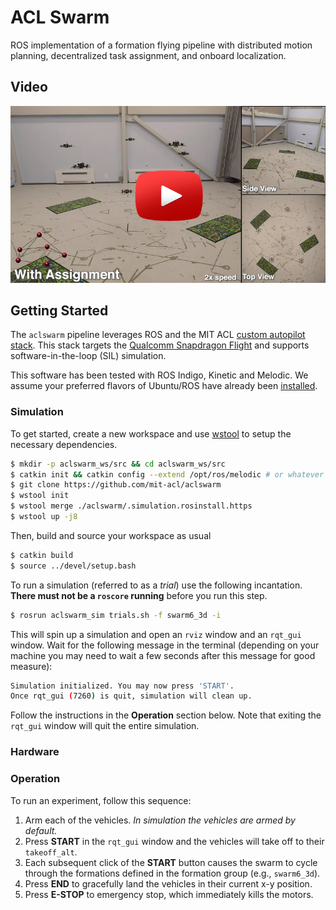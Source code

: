 ACL Swarm
=========

ROS implementation of a formation flying pipeline with distributed motion planning, decentralized task assignment, and onboard localization.

## Video

<p align="center">
    <a href="https://www.youtube.com/watch?v=il0UJCyiAzY"><img src=".github/aclswarm_thumb.png" alt="ACL swarm video" /></a>
</p>

## Getting Started

The `aclswarm` pipeline leverages ROS and the MIT ACL [custom autopilot stack](https://gitlab.com/mit-acl/fsw/snap-stack). This stack targets the [Qualcomm Snapdragon Flight](https://developer.qualcomm.com/hardware/qualcomm-flight-pro) and supports software-in-the-loop (SIL) simulation.

This software has been tested with ROS Indigo, Kinetic and Melodic. We assume your preferred flavors of Ubuntu/ROS have already been [installed](http://wiki.ros.org/ROS/Installation).

### Simulation

To get started, create a new workspace and use [wstool](http://wiki.ros.org/wstool) to setup the necessary dependencies.

```bash
$ mkdir -p aclswarm_ws/src && cd aclswarm_ws/src
$ catkin init && catkin config --extend /opt/ros/melodic # or whatever
$ git clone https://github.com/mit-acl/aclswarm
$ wstool init
$ wstool merge ./aclswarm/.simulation.rosinstall.https
$ wstool up -j8
```

Then, build and source your workspace as usual

```bash
$ catkin build
$ source ../devel/setup.bash
```

To run a simulation (referred to as a *trial*) use the following incantation. **There must not be a `roscore` running** before you run this step.

```bash
$ rosrun aclswarm_sim trials.sh -f swarm6_3d -i
```

This will spin up a simulation and open an `rviz` window and an `rqt_gui` window. Wait for the following message in the terminal (depending on your machine you may need to wait a few seconds after this message for good measure):

```bash
Simulation initialized. You may now press 'START'.
Once rqt_gui (7260) is quit, simulation will clean up.
```

Follow the instructions in the **Operation** section below. Note that exiting the `rqt_gui` window will quit the entire simulation.

### Hardware

### Operation

To run an experiment, follow this sequence:

1. Arm each of the vehicles. *In simulation the vehicles are armed by default.*
2. Press **START** in the `rqt_gui` window and the vehicles will take off to their `takeoff_alt`.
3. Each subsequent click of the **START** button causes the swarm to cycle through the formations defined in the formation group (e.g., `swarm6_3d`).
4. Press **END** to gracefully land the vehicles in their current x-y position.
5. Press **E-STOP** to emergency stop, which immediately kills the motors.

